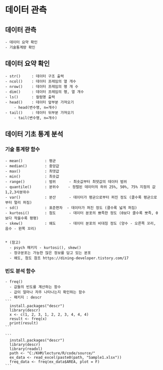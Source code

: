# 데이터 관측

## 데이터 관측
    - 데이터 요약 확인
    - 기술통계량 확인


## 데이터 요약 확인
    - str()     : 데이터 구조 출력
    - ncol()    : 데이터 프레임의 열 개수
    - nrow()    : 데이터 프레임의 행 개 수
    - dim()     : 데이터 프레임의 행, 열 개수
    - ls()      : 컬럼명 출력
    - head()    : 데이터 앞부분 가져오기
        - head(변수명, n=개수)
    - tail()    : 데이터 뒤부분 가져오기
        - tail(변수명, n=개수)



## 데이터 기초 통계 분석
### 기술 통계량 함수
    - mean()          : 평균
    - median()        : 중앙값
    - max()           : 최댓값
    - min()           : 최솟값
    - range()         : 범위      - 최솟값부터 최댓값의 데이터 범위
    - quantile()      : 분위수    - 정렬된 데이터의 하위 25%, 50%, 75% 지점의 값 1,2,3사분위수 
    - var()           : 분산      - 데이터가 평균으로부터 퍼진 정도 (클수록 평균으로부터 멀리 퍼짐)
    - sd()            : 표준편차  - 데이터가 퍼진 정도 (클수록 넓게 퍼짐)
    - kurtosi()       : 첨도      - 데이터 분포의 뾰족한 정도 (0보다 클수록 뽀족, 0보다 작을수록 평평)
    - skew()          : 왜도      - 데이터 분포의 비대칭 정도 (양수 - 오른쪽 꼬리, 음수 - 왼쪽 꼬리)


    * (참고)
      - psych 패키지 - kurtosi(), skew()
      - 정규분포는 가능한 많은 정보를 담고 있는 분포
      - 왜도, 첨도 참조 https://dining-developer.tistory.com/17


### 빈도 분석 함수
    - freq()         
      - 값들의 빈도를 계산하는 함수 
      - 값이 얼마나 자주 나타나는지 확인하는 함수
      - 패키지 : descr
    ```
      install.packages("descr")
      library(descr)
      x <- c(1, 2, 3, 1, 2, 2, 3, 4, 4, 4)
      result <- freq(x)
      print(result)
    ```

    ```
      install.packages("descr")
      library(descr)
      library(readxl)
      path <- "C:/KHM/lecture/R/code/source/"
      ex_data <- read_excel(paste0(path, "Sample1.xlsx"))
      freq_data <- freq(ex_data$AREA, plot = F)
    ```


